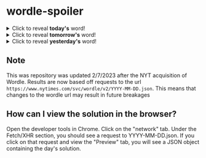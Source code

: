# wordle-spoiler

<details>
  <summary>Click to reveal <b>today's</b> word!</summary>
  <br>
  <b> balsa </b>
</details>

<details>
  <summary>Click to reveal <b>tomorrow's</b> word!</summary>
  <br>
  <b> again </b>
</details>

<details>
  <summary>Click to reveal <b>yesterday's</b> word!</summary>
  <br>
  <b> crumb </b>
</details>

## Note
This was repository was updated 2/7/2023 after the NYT acquisition of Wordle. Results are now based off requests to the url `https://www.nytimes.com/svc/wordle/v2/YYYY-MM-DD.json`. This means that changes to the wordle url may result in future breakages

## How can I view the solution in the browser?
Open the developer tools in Chrome. Click on the "network" tab. Under the Fetch/XHR section, you should see a request to YYYY-MM-DD.json. If you click on that request and view the "Preview" tab, you will see a JSON object containing the day's solution.